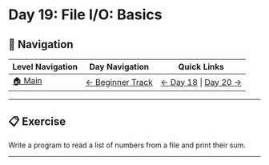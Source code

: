 # Day 19: File I/O: Basics

## 🔗 Navigation

| Level Navigation | Day Navigation | Quick Links |
|------------------|----------------|-------------|
| [🏠 Main](../../README.md) | [← Beginner Track](../README.md) | [← Day 18](../Day18/) \| [Day 20 →](../Day20/) |

---

## 📋 Exercise

Write a program to read a list of numbers from a file and print their sum.

---
